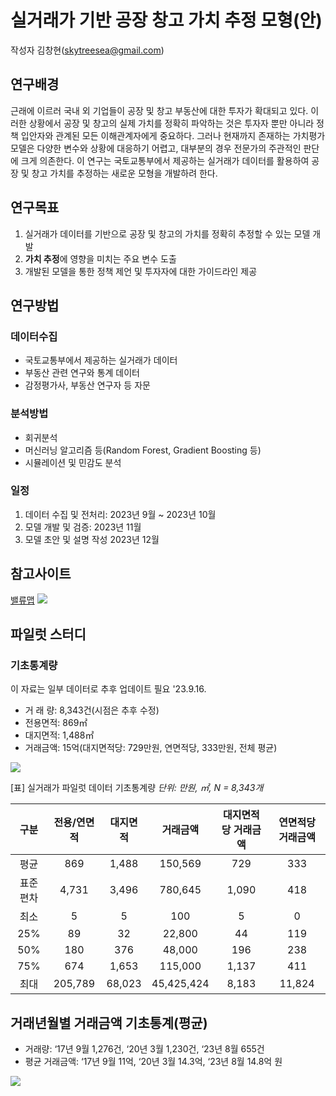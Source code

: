 # 실거래가 기반 공장 창고 가치 추정 모형(안)

작성자 김창현(skytreesea@gmail.com)

## 연구배경
근래에 이르러 국내 외 기업들이 공장 및 창고 부동산에 대한 투자가 확대되고 있다. 이러한 상황에서 공장 및 창고의 실제 가치를 정확히 파악하는 것은 투자자 뿐만 아니라 정책 입안자와 관계된 모든 이해관계자에게 중요하다. 그러나 현재까지 존재하는 가치평가 모델은 다양한 변수와 상황에 대응하기 어렵고, 대부분의 경우 전문가의 주관적인 판단에 크게 의존한다.
이 연구는 국토교통부에서 제공하는 실거래가 데이터를 활용하여 공장 및 창고 가치를 추정하는 새로운 모형을 개발하려 한다.

## 연구목표
1. 실거래가 데이터를 기반으로 공장 및 창고의 가치를 정확히 추정할 수 있는 모델 개발
2. **가치 추정**에 영향을 미치는 주요 변수 도출
3. 개발된 모델을 통한 정책 제언 및 투자자에 대한 가이드라인 제공

## 연구방법
### 데이터수집
- 국토교통부에서 제공하는 실거래가 데이터
- 부동산 관련 연구와 통계 데이터
- 감정평가사, 부동산 연구자 등 자문 
### 분석방법
- 회귀분석
- 머신러닝 알고리즘 등(Random Forest, Gradient Boosting 등)
- 시뮬레이션 및 민감도 분석 
### 일정
1. 데이터 수집 및 전처리: 2023년 9월 ~ 2023년 10월
2. 모델 개발 및 검증: 2023년 11월  
3. 모델 초안 및 설명 작성 2023년 12월

## 참고사이트
[밸류맵](https://www.valueupmap.com/)
<img src = "https://ifh.cc/g/pWMWt2.png">

## 파일럿 스터디
### 기초통계량
이 자료는 일부 데이터로 추후 업데이트 필요 '23.9.16.

- 거 래 량: 8,343건(시점은 추후 수정)
- 전용면적: 869㎡
- 대지면적: 1,488㎡
- 거래금액: 15억(대지면적당: 729만원, 연면적당, 333만원, 전체 평균) 

<img src = "https://ifh.cc/g/7MpJ0A.png">

[표]  실거래가 파일럿 데이터 기초통계량
*단위: 만원, ㎡, N = 8,343개*

|   구분   | 전용/연면적  | 대지면적  |  거래금액  | 대지면적당 거래금액 | 연면적당 거래금액 |
|:--------:|:------------:|:---------:|:----------:|:-------------------:|:-----------------:|
|    평균  |          869 |     1,488 |    150,569 |                 729 |               333 |
| 표준편차 |        4,731 |     3,496 |    780,645 |               1,090 |               418 |
|    최소  |            5 |         5 |        100 |                   5 |                 0 |
|    25%   |           89 |        32 |     22,800 |                  44 |               119 |
|    50%   |          180 |       376 |     48,000 |                 196 |               238 |
|    75%   |          674 |     1,653 |    115,000 |               1,137 |               411 |
|    최대  |      205,789 |    68,023 | 45,425,424 |               8,183 |            11,824 |


## 거래년월별 거래금액 기초통계(평균)
- 거래량: ‘17년 9월 1,276건, ‘20년 3월 1,230건, ‘23년 8월 655건
- 평균 거래금액: ‘17년 9월 11억, ‘20년 3월 14.3억, ‘23년 8월 14.8억 원

<img src = "https://ifh.cc/g/DVcs24.jpg">
 